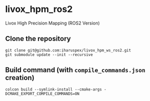 # livox_hpm_ros2
Livox High Precision Mapping (ROS2 Version)

## Clone the repository

```shell
git clone git@github.com:iharuspex/livox_hpm_ws_ros2.git
git submodule update --init --recursive
```

## Build command (with `compile_commands.json` creation)

```shell
colcon build --symlink-install --cmake-args -DCMAKE_EXPORT_COMPILE_COMMANDS=ON
```
